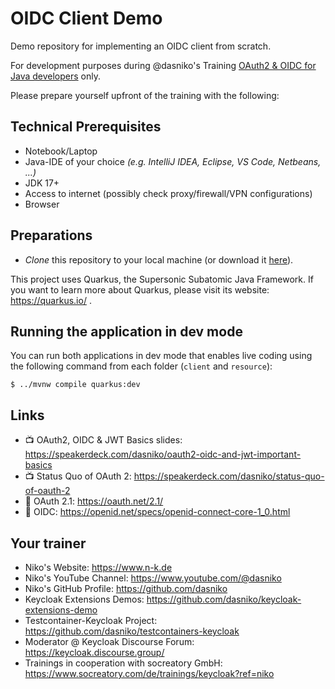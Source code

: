 # OIDC Client Demo

Demo repository for implementing an OIDC client from scratch.

For development purposes during @dasniko's Training [OAuth2 & OIDC for Java developers](https://www.n-k.de/trainings/oauth21-und-oidc-fuer-entwickler/) only.

Please prepare yourself upfront of the training with the following:

## Technical Prerequisites

* Notebook/Laptop
* Java-IDE of your choice _(e.g. IntelliJ IDEA, Eclipse, VS Code, Netbeans, ...)_
* JDK 17+
* Access to internet (possibly check proxy/firewall/VPN configurations)
* Browser

## Preparations

* _Clone_ this repository to your local machine (or download it [here](https://github.com/dasniko/oidc-client-demo/archive/refs/heads/main.zip)).

This project uses Quarkus, the Supersonic Subatomic Java Framework.
If you want to learn more about Quarkus, please visit its website: https://quarkus.io/ .

## Running the application in dev mode

You can run both applications in dev mode that enables live coding using the following command from each folder (`client` and `resource`):

```shell script
$ ../mvnw compile quarkus:dev
```

## Links

* 📺 OAuth2, OIDC & JWT Basics slides:
	https://speakerdeck.com/dasniko/oauth2-oidc-and-jwt-important-basics
* 📺 Status Quo of OAuth 2:
	https://speakerdeck.com/dasniko/status-quo-of-oauth-2
* 📖 OAuth 2.1: https://oauth.net/2.1/
* 📖 OIDC: https://openid.net/specs/openid-connect-core-1_0.html

## Your trainer

* Niko's Website:
  https://www.n-k.de
* Niko's YouTube Channel:
	https://www.youtube.com/@dasniko
* Niko's GitHub Profile:
	https://github.com/dasniko
* Keycloak Extensions Demos:
	https://github.com/dasniko/keycloak-extensions-demo
* Testcontainer-Keycloak Project:
	https://github.com/dasniko/testcontainers-keycloak
* Moderator @ Keycloak Discourse Forum:
	https://keycloak.discourse.group/
* Trainings in cooperation with socreatory GmbH:
	https://www.socreatory.com/de/trainings/keycloak?ref=niko
